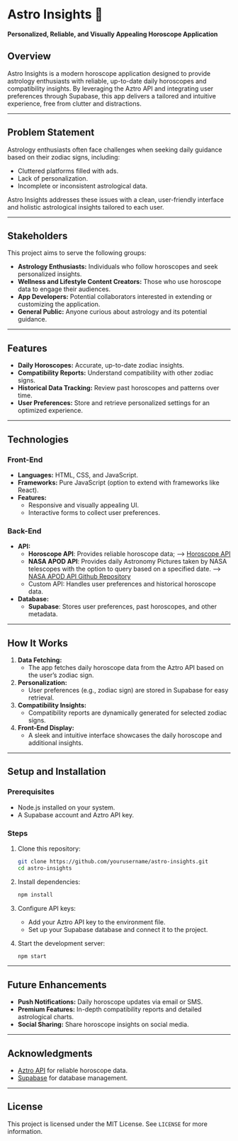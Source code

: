 # Astro Insights 🌌  
**Personalized, Reliable, and Visually Appealing Horoscope Application**

## Overview  
Astro Insights is a modern horoscope application designed to provide astrology enthusiasts with reliable, up-to-date daily horoscopes and compatibility insights. By leveraging the Aztro API and integrating user preferences through Supabase, this app delivers a tailored and intuitive experience, free from clutter and distractions.

---

## Problem Statement  
Astrology enthusiasts often face challenges when seeking daily guidance based on their zodiac signs, including:  
- Cluttered platforms filled with ads.  
- Lack of personalization.  
- Incomplete or inconsistent astrological data.  

Astro Insights addresses these issues with a clean, user-friendly interface and holistic astrological insights tailored to each user.

---

## Stakeholders  
This project aims to serve the following groups:  
- **Astrology Enthusiasts:** Individuals who follow horoscopes and seek personalized insights.  
- **Wellness and Lifestyle Content Creators:** Those who use horoscope data to engage their audiences.  
- **App Developers:** Potential collaborators interested in extending or customizing the application.  
- **General Public:** Anyone curious about astrology and its potential guidance.  

---

## Features  
- **Daily Horoscopes:** Accurate, up-to-date zodiac insights.  
- **Compatibility Reports:** Understand compatibility with other zodiac signs.  
- **Historical Data Tracking:** Review past horoscopes and patterns over time.  
- **User Preferences:** Store and retrieve personalized settings for an optimized experience.  

---

## Technologies  
### Front-End  
- **Languages:** HTML, CSS, and JavaScript.  
- **Frameworks:** Pure JavaScript (option to extend with frameworks like React).  
- **Features:**  
  - Responsive and visually appealing UI.  
  - Interactive forms to collect user preferences.  

### Back-End  
- **API:**  
  - **Horoscope API**: Provides reliable horoscope data; --> [Horoscope API](https://horoscope-app-api.vercel.app/) 
  - **NASA APOD API**: Provides daily Astronomy Pictures taken by NASA telescopes with the option to query based on a specified date. --> [NASA APOD API Github Repository](https://github.com/nasa/apod-api) 
  - Custom API: Handles user preferences and historical horoscope data.  
- **Database:**  
  - **Supabase**: Stores user preferences, past horoscopes, and other metadata.  

---

## How It Works  
1. **Data Fetching:**  
   - The app fetches daily horoscope data from the Aztro API based on the user’s zodiac sign.  
2. **Personalization:**  
   - User preferences (e.g., zodiac sign) are stored in Supabase for easy retrieval.  
3. **Compatibility Insights:**  
   - Compatibility reports are dynamically generated for selected zodiac signs.  
4. **Front-End Display:**  
   - A sleek and intuitive interface showcases the daily horoscope and additional insights.  

---

## Setup and Installation  
### Prerequisites  
- Node.js installed on your system.  
- A Supabase account and Aztro API key.  

### Steps  
1. Clone this repository:  
   ```bash
   git clone https://github.com/yourusername/astro-insights.git
   cd astro-insights
   ```  
2. Install dependencies:  
   ```bash
   npm install
   ```  
3. Configure API keys:  
   - Add your Aztro API key to the environment file.  
   - Set up your Supabase database and connect it to the project.  

4. Start the development server:  
   ```bash
   npm start
   ```  

---

## Future Enhancements  
- **Push Notifications:** Daily horoscope updates via email or SMS.  
- **Premium Features:** In-depth compatibility reports and detailed astrological charts.  
- **Social Sharing:** Share horoscope insights on social media.  

---

## Acknowledgments  
- [Aztro API](https://aztro.sameerkumar.website/) for reliable horoscope data.  
- [Supabase](https://supabase.com/) for database management.  

---

## License  
This project is licensed under the MIT License. See `LICENSE` for more information.

